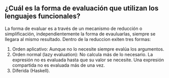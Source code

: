 ## ¿Cuál es la forma de evaluación que utilizan los lenguajes funcionales?

La forma de evaluar es a través de un mecanismo de reducción o simplificación, independientemente la forma de evauluarlas, siempre se llegara al mismo resultado. Dentro de la reduccion exiten tres formas:
1. Orden aplicativo: Aunque no lo necesite siempre evalúa los argumentos.
2. Orden normal (lazy evaluation): No calcula más de lo necesario. La expresión no es evaluada hasta que su valor se necesite. Una expresión compartida no es evaluada más de una vez.
3. Diferida (Haskell).

